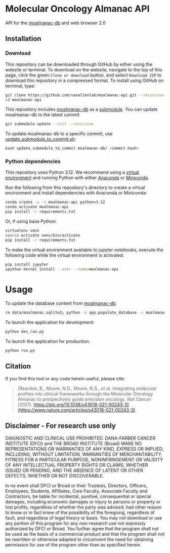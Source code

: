 # Molecular Oncology Almanac API
API for the [moalmanac-db](https://github.com/vanallenlab/moalmanac-db) and web browser 2.0

## Installation 
### Download
This repository can be downloaded through GitHub by either using the website or terminal. To download on the website, navigate to the top of this page, click the green `Clone or download` button, and select `Download ZIP` to download this repository in a compressed format. To install using GitHub on terminal, type:
```bash
git clone https://github.com/vanallenlab/moalmanac-api.git --recursive-submodules
cd moalmanac-api
```
This repository includes [moalmanac-db](https://github.com/vanallenlab/moalmanac-db) as a [submodule](https://github.blog/open-source/git/working-with-submodules/). You can update moalmanac-db to the latest commit 
```bash
git submodule update --init --recursive
```

To update moalmanac-db to a specific commit, use [update_submodule_to_commit.sh](update_submodule_to_commit.sh):
```bash
bash update_submodule_to_commit moalmanac-db/ <commit hash>
```

### Python dependencies
This repository uses Python 3.12. We recommend using a [virtual environment](https://docs.python.org/3/tutorial/venv.html) and running Python with either [Anaconda](https://www.anaconda.com/download/) or [Miniconda](https://conda.io/miniconda.html). 

Run the following from this repository's directory to create a virtual environment and install dependencies with Anaconda or Miniconda:
```bash
conda create -y -n moalmanac-api python=3.12
conda activate moalmanac-api
pip install -r requirements.txt
```

Or, if using base Python: 
```bash
virtualenv venv
source activate venv/bin/activate
pip install -r requirements.txt
```

To make the virtual environment available to jupyter notebooks, execute the following code while the virtual environment is activated:
```bash
pip install jupyter
ipython kernel install --user --name=moalmanac-api
```

# Usage
To update the database content from [moalmanac-db](https://github.com/vanallenlab/moalmanac-db):
```bash
rm data/moalmanac.sqlite3; python -m app.populate_database -i moalmanac-db/referenced/ -c config.ini
```

To launch the application for development:
```bash
python dev_run.py
```

To launch the application for production:
```bash
python run.py
```

## Citation
If you find this tool or any code herein useful, please cite:  
> [Reardon, B., Moore, N.D., Moore, N.S., *et al*. Integrating molecular profiles into clinical frameworks through the Molecular Oncology Almanac to prospectively guide precision oncology. *Nat Cancer* (2021). https://doi.org/10.1038/s43018-021-00243-3](https://www.nature.com/articles/s43018-021-00243-3)

## Disclaimer - For research use only
DIAGNOSTIC AND CLINICAL USE PROHIBITED. DANA-FARBER CANCER INSTITUTE (DFCI) and THE BROAD INSTITUTE (Broad) MAKE NO REPRESENTATIONS OR WARRANTIES OF ANY KIND, EXPRESS OR IMPLIED, INCLUDING, WITHOUT LIMITATION, WARRANTIES OF MERCHANTABILITY, FITNESS FOR A PARTICULAR PURPOSE, NONINFRINGEMENT OR VALIDITY OF ANY INTELLECTUAL PROPERTY RIGHTS OR CLAIMS, WHETHER ISSUED OR PENDING, AND THE ABSENCE OF LATENT OR OTHER DEFECTS, WHETHER OR NOT DISCOVERABLE.

In no event shall DFCI or Broad or their Trustees, Directors, Officers, Employees, Students, Affiliates, Core Faculty, Associate Faculty and Contractors, be liable for incidental, punitive, consequential or special damages, including economic damages or injury to persons or property or lost profits, regardless of whether the party was advised, had other reason to know or in fact knew of the possibility of the foregoing, regardless of fault, and regardless of legal theory or basis. You may not download or use any portion of this program for any non-research use not expressly authorized by DFCI or Broad. You further agree that the program shall not be used as the basis of a commercial product and that the program shall not be rewritten or otherwise adapted to circumvent the need for obtaining permission for use of the program other than as specified herein.
